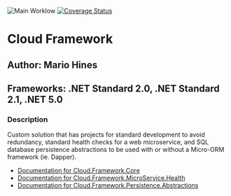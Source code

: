 ![Main Worklow](https://github.com/mariohines/Cloud.Framework/workflows/main/badge.svg?event=push) [![Coverage Status](https://coveralls.io/repos/github/mariohines/Cloud.Framework/badge.svg?branch=master)](https://coveralls.io/github/mariohines/Cloud.Framework?branch=master)

# Cloud Framework
## Author: Mario Hines
## Frameworks: .NET Standard 2.0, .NET Standard 2.1, .NET 5.0

### Description
Custom solution that has projects for standard development to avoid redundancy, standard health checks for a web microservice, 
and SQL database persistence abstractions to be used with or without a Micro-ORM framework (ie. Dapper).

- [Documentation for Cloud.Framework.Core](./src/Cloud.Framework.Core/ReadMe.md)
- [Documentation for Cloud.Framework.MicroService.Health](./src/Cloud.Framework.MicroService.Health)
- [Documentation for Cloud.Framework.Persistence.Abstractions](./src/Cloud.Framework.Persistence.Abstractions)
